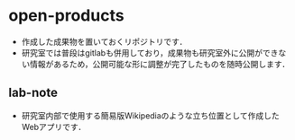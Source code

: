# open-products
- 作成した成果物を置いておくリポジトリです．
- 研究室では普段はgitlabも併用しており，成果物も研究室外に公開ができない情報があるため，公開可能な形に調整が完了したものを随時公開します．

## lab-note
- 研究室内部で使用する簡易版Wikipediaのような立ち位置として作成したWebアプリです．